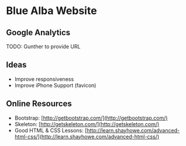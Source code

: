 # Blue Alba Website #

## Google Analytics ##
TODO: Gunther to provide URL

## Ideas ##
* Improve responsiveness
* Improve iPhone Support (favicon)

## Online Resources ##
* Bootstrap: [http://getbootstrap.com/](http://getbootstrap.com/)
* Skeleton: [http://getskeleton.com/](http://getskeleton.com/)
* Good HTML & CSS Lessons: [http://learn.shayhowe.com/advanced-html-css/](http://learn.shayhowe.com/advanced-html-css/)